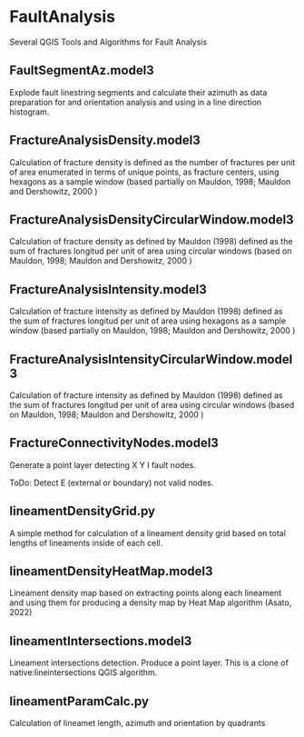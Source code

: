 # FaultAnalysis
Several QGIS Tools and Algorithms for Fault Analysis

## FaultSegmentAz.model3
Explode fault linestring segments and calculate their azimuth as data preparation for and orientation analysis and using in a line direction histogram.

## FractureAnalysisDensity.model3
Calculation of fracture density is defined as the number of fractures per unit of area enumerated in terms of unique points, as fracture centers, using hexagons as a sample window (based partially on Mauldon, 1998; Mauldon and Dershowitz, 2000 )

## FractureAnalysisDensityCircularWindow.model3
Calculation of fracture density as defined by Mauldon (1998)  defined as the sum of fractures longitud per unit of area using circular windows (based on Mauldon, 1998; Mauldon and Dershowitz, 2000 )

## FractureAnalysisIntensity.model3
Calculation of fracture intensity as defined by Mauldon (1998)  defined as the sum of fractures longitud per unit of area using hexagons as a sample window (based partially on Mauldon, 1998; Mauldon and Dershowitz, 2000 )

## FractureAnalysisIntensityCircularWindow.model3
Calculation of fracture intensity as defined by Mauldon (1998)  defined as the sum of fractures longitud per unit of area using circular windows (based on Mauldon, 1998; Mauldon and Dershowitz, 2000 )

## FractureConnectivityNodes.model3
Generate a point layer detecting X Y I fault nodes.

ToDo: Detect E (external or boundary) not valid nodes.

## lineamentDensityGrid.py
A simple method for calculation of a lineament density grid based on total lengths of lineaments inside of each cell. 

## lineamentDensityHeatMap.model3
Lineament density map based on extracting points along each lineament and using them for producing a density map by Heat Map algorithm (Asato, 2022)

## lineamentIntersections.model3
Lineament intersections detection. Produce a point layer. This is a clone of native:lineintersections QGIS algorithm. 

## lineamentParamCalc.py
Calculation of lineamet length, azimuth and orientation by quadrants
